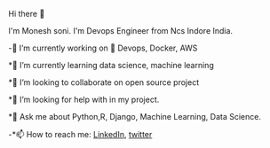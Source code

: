  Hi there 👋

I'm Monesh soni. I'm  Devops Engineer from Ncs Indore India.

-🔭 I’m currently working on 🐍 Devops, Docker, AWS

*🌱 I’m currently learning data science, machine learning

*👯 I’m looking to collaborate on open source project

*🤔 I’m looking for help with in my project.

*💬 Ask me about Python,R, Django, Machine Learning, Data Science.

-*📫 How to reach me: [LinkedIn](https://www.linkedin.com/in/monesh-soni/), [twitter](https://twitter.com/monesh_soni)
